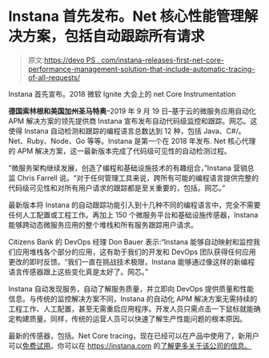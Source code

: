 # Instana 首先发布。Net 核心性能管理解决方案，包括自动跟踪所有请求

> 原文:[https://devo PS . com/instana-releases-first-net-core-performance-management-solution-that-include-automatic-tracing-of-all-requests/](https://devops.com/instana-releases-first-net-core-performance-management-solution-that-includes-automatic-tracing-of-all-requests/)

Instana 首先宣布。2018 微软 Ignite 大会上的 net Core Instrumentation

**德国索林根和美国加州圣马特奥**–2019 年 9 月 19 日–基于云的微服务应用自动化 APM 解决方案的领先提供商 Instana 宣布发布自动代码级监控和跟踪。网芯。这使得 Instana 自动检测和跟踪的编程语言总数达到 12 种，包括 Java、C#/。Net、Ruby、Node、Go 等等。Instana 是第一个在 2018 年发布. Net 核心代理的 APM 解决方案，这一最新版本完成了代码级可见性的自动检测过程。

“微服务架构继续发展，创造了编程和基础设施技术的有趣组合，”Instana 营销总监 Chris Farrell 说。“对于任何管理工具来说，跨所有可能的编程语言提供完整的代码级可见性和对所有用户请求的跟踪都是至关重要的，包括。网芯。”

最新版本将 Instana 的自动跟踪功能引入到十几种不同的编程语言中，完全不需要任何人工配置或工程工作。再加上 150 个微服务平台和基础设施传感器，Instana 能够跨动态微服务应用的整个堆栈和所有服务跟踪用户请求。

Citizens Bank 的 DevOps 经理 Don Bauer 表示:“Instana 能够自动映射和监控我们应用堆栈各个部分的应用，这有助于我们的开发和 DevOps 团队获得任何应用更改的即时反馈。“我们一直在挑战技术极限，Instana 能够通过像这样的新编程语言传感器跟上这些变化真是太好了。网芯。”

Instana 自动发现服务，自动了解服务质量，并立即向 DevOps 提供质量和性能信息。与传统的监控解决方案不同，Instana 的自动化 APM 解决方案无需持续的工程工作、人工配置，甚至无需重启应用程序。开发人员只需点击一下鼠标就能确定构建质量。同样，传统的运营人员可以快速了解生产性能问题的根本原因。

最新的传感器，包括。Net Core tracing，现在已经可以在产品中使用了，新用户可以[免费试用](http://instana.com/trial)。你可以在 https://instana.com 的[了解更多关于该公司的信息。](https://instana.com)

###